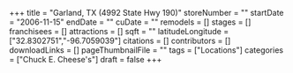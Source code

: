 +++
title = "Garland, TX (4992 State Hwy 190)"
storeNumber = ""
startDate = "2006-11-15"
endDate = ""
cuDate = ""
remodels = []
stages = []
franchisees = []
attractions = []
sqft = ""
latitudeLongitude = ["32.8302751","-96.7059039"]
citations = []
contributors = []
downloadLinks = []
pageThumbnailFile = ""
tags = ["Locations"]
categories = ["Chuck E. Cheese's"]
draft = false
+++
